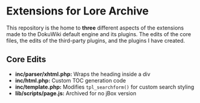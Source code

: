 # Extensions for Lore Archive
This repository is the home to **three** different aspects of the extensions made to the DokuWiki default engine and its plugins. The edits of the core files, the edits of the third-party plugins, and the plugins I have created.

## Core Edits
- **inc/parser/xhtml.php:** Wraps the heading inside a div
- **inc/html.php:** Custom TOC generation code
- **inc/template.php:** Modifies `tpl_searchform()` for custom search styling
- **lib/scripts/page.js:** Archived for no jBox version
